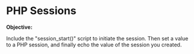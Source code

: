 # PHP Sessions

**Objective:**

Include the "session_start()" script to initiate the session. Then set a value to a PHP session, and finally echo the value of the session you created.